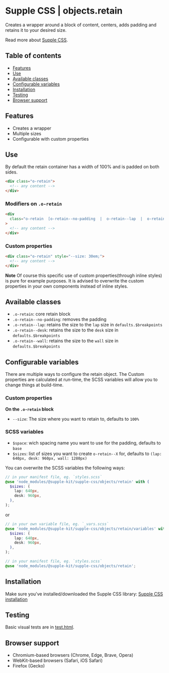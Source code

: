 # Supple CSS | objects.retain

Creates a wrapper around a block of content, centers, adds padding and retains it to your desired size.

Read more about [Supple CSS](https://github.com/supple-css/supple).

## Table of contents

- [Features](#features)
- [Use](#use)
- [Available classes](#available-classes)
- [Configurable variables](#configurable-variables)
- [Installation](#installation)
- [Testing](#testing)
- [Browser support](#browser-support)

## Features

- Creates a wrapper
- Multiple sizes
- Configurable with custom properties

## Use

By default the retain container has a width of 100% and is padded on both sides.

```html
<div class="o-retain">
  <!-- any content -->
</div>
```

### Modifiers on `.o-retain`

```html
<div
  class="o-retain  [o-retain--no-padding  |  o-retain--lap  |  o-retain--desk  |  o-retain--wall]"
>
  <!-- any content -->
</div>
```

### Custom properties

```html
<div class="o-retain" style="--size: 30em;">
  <!-- any content -->
</div>
```

**Note** Of course this specific use of custom properties(through inline styles) is pure for example purposes. It is advised to overwrite the custom properties in your own components instead of inline styles.

## Available classes

- `.o-retain`: core retain block
- `.o-retain--no-padding`: removes the padding
- `.o-retain--lap`: retains the size to the `lap` size in `defaults.$breakpoints`
- `.o-retain--desk`: retains the size to the `desk` size in `defaults.$breakpoints`
- `.o-retain--wall`: retains the size to the `wall` size in `defaults.$breakpoints`

## Configurable variables

There are multiple ways to configure the retain object. The Custom properties are calculated at run-time, the SCSS variables will allow you to change things at build-time.

### Custom properties

**On the `.o-retain` block**

- `--size`: The size where you want to retain to, defaults to `100%`

### SCSS variables

- `$space`: wich spacing name you want to use for the padding, defaults to `base`
- `$sizes`: list of sizes you want to create `o-retain--X` for, defaults to `(lap: 640px, desk: 960px, wall: 1280px)`

You can overwrite the SCSS variables the following ways:

```scss
// in your manifest file, eg. `styles.scss`
@use 'node_modules/@supple-kit/supple-css/objects/retain' with (
  $sizes: (
    lap: 640px,
    desk: 960px,
  ),
);
```

or

```scss
// in your own variable file, eg. `_vars.scss`
@use 'node_modules/@supple-kit/supple-css/objects/retain/variables' with (
  $sizes: (
    lap: 640px,
    desk: 960px,
  ),
);

// in your manifest file, eg. `styles.scss`
@use 'node_modules/@supple-kit/supple-css/objects/retain';
```

## Installation

Make sure you've installed/downloaded the Supple CSS library: [Supple CSS installation](../../#installation)

## Testing

Basic visual tests are in [test.html](https://supple-kit.github.io/supple-css/objects/retain/test.html).

## Browser support

- Chromium-based browsers (Chrome, Edge, Brave, Opera)
- WebKit-based browsers (Safari, iOS Safari)
- Firefox (Gecko)
